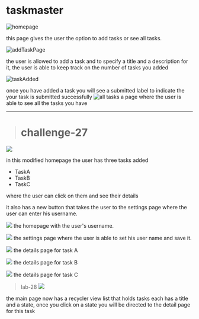 # taskmaster

![homepage](screenshots/homepage.jpg)

this page gives the user the option to add tasks or see all tasks. 


![addTaskPage](screenshots/addTaskpage.jpg)

the user is allowed to add a task and to specify a title and a description for it, the user is able to keep track on the number of tasks you added 


![taskAdded](screenshots/taskadded.jpg)

once you have added a task you will see a submitted label to indicate the your task is submitted successfully
![all tasks](screenshots/alltasks.jpg)
a page where the user is able to see all the tasks you have 

_____________________________

># challenge-27 

![](screenshots/homepage27.jpg)


in this modified homepage the user has three tasks added
 - TaskA
 - TaskB
 - TaskC 

 where the user can click on them and see their details 

 it also has a new button that takes the user to the settings page where the user can enter his username. 


![](screenshots/hompage2.027.jpg) 
the homepage with the user's username. 




![](screenshots/settengspage27.jpg) 
the settings page where the user is able to set his user name and save it. 


![](screenshots/taskA27.jpg)
the details page for task A 

![](screenshots/taskB27.jpg)
the details page for task B 


![](screenshots/taskC27.jpg)
the details page for task C  


> lab-28 
![](screenshots/lab-28A.jpg)
 
 the main page now has a recycler view list 
 that holds tasks each has a title and a state, once you click on a state you will be directed to the detail page for this task 






